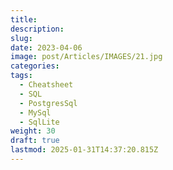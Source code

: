 ```yaml
---
title: 
description: 
slug: 
date: 2023-04-06
image: post/Articles/IMAGES/21.jpg
categories: 
tags:
  - Cheatsheet
  - SQL
  - PostgresSql
  - MySql
  - SqlLite
weight: 30
draft: true
lastmod: 2025-01-31T14:37:20.815Z
---
```

